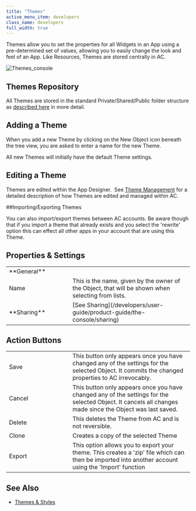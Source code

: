 ```yaml
---
title: "Themes"
active_menu_item: developers
class_name: developers
full_width: true
---
```



Themes allow you to set the properties for all Widgets in an App using a pre-determined set of values, allowing you to easily change the look and feel of an App. Like Resources, Themes are stored centrally in AC.

![Themes\_console](/img/docs/themes_console.zoom50.png)

## Themes Repository

All Themes are stored in the standard Private/Shared/Public folder structure as [described here](/developers/user-guide/product-guide/the-console/private-shared-and-public-fol) in more detail.

## Adding a Theme

When you add a new Theme by clicking on the New Object icon beneath the tree view, you are asked to enter a name for the new Theme.

All new Themes will initially have the default Theme settings.

## Editing a Theme

Themes are edited within the App Designer.  See [Theme Management](/developers/user-guide/product-guide/content-and-app-layout/introduction/themes-styles/themesmanage) for a detailed description of how Themes are edited and managed within AC.

##Importing/Exporting Themes

You can also import/export themes between AC accounts. Be aware though that if you import a theme that already exists and you select the 'rewrite' option this can effect all other apps in your account that are using this Theme.

## Properties & Settings

<table>
<tr>
<td width="126">
**General**

</td>
<td width="16">
</td>
<td>
</td>
</tr>
<tr>
<td width="126">
Name

</td>
<td width="16">
</td>
<td>
This is the name, given by the owner of the Object, that will be shown when selecting from lists.

</td>
</tr>
<tr>
<td width="126">
**Sharing**

</td>
<td width="16">
</td>
<td>
[See Sharing](/developers/user-guide/product-guide/the-console/sharing)

</td>
</tr>
</table>

## Action Buttons

<table>
<tr>
<td width="126">
Save

</td>
<td width="16">
</td>
<td>
This button only appears once you have changed any of the settings for the selected Object. It commits the changed properties to AC irrevocably.

</td>
</tr>
<tr>
<td width="126">
Cancel

</td>
<td width="16">
</td>
<td>
This button only appears once you have changed any of the settings for the selected Object. It cancels all changes made since the Object was last saved.

</td>
</tr>
<tr>
<td width="126">
Delete

</td>
<td width="16">
</td>
<td>
This deletes the Theme from AC and is not reversible.

</td>
</tr>
<tr>
<td width="126">
Clone

</td>
<td width="16">
</td>
<td>
Creates a copy of the selected Theme

</td>
</tr>
<tr>
<td width="126">
Export

</td>
<td width="16">
</td>
<td>
This option allows you to export your theme. This creates a 'zip' file which can then be imported into another account using the 'Import' function

</td>
</tr>
</table>

## See Also

 - [Themes & Styles](/developers/user-guide/product-guide/content-and-app-layout/introduction/themes-styles/)

